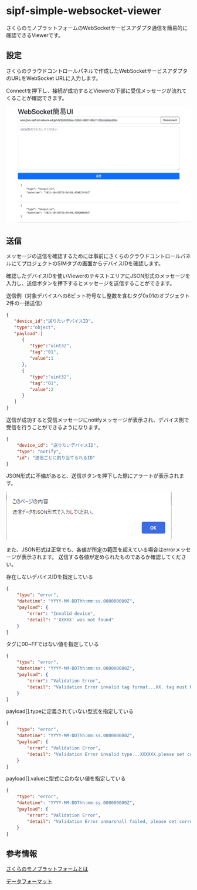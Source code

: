 # sipf-simple-websocket-viewer

さくらのモノプラットフォームのWebSocketサービスアダプタ通信を簡易的に確認できるViewerです。

## 設定

さくらのクラウドコントロールパネルで作成したWebSocketサービスアダプタのURLをWebSocket URLに入力します。

Connectを押下し、接続が成功するとViewerの下部に受信メッセージが流れてくることが確認できます。

![viewer01](./img/image01.png)

## 送信

メッセージの送信を確認するためには事前にさくらのクラウドコントロールパネルにてプロジェクトのSIMタブの画面からデバイスIDを確認します。

確認したデバイスIDを使いViewerのテキストエリアにJSON形式のメッセージを入力し、送信ボタンを押下するとメッセージを送信することができます。

送信例（対象デバイスへの8ビット符号なし整数を含むタグ0x01のオブジェクト2件の一括送信）
```json
{
   "device_id":"送りたいデバイスID",
   "type":"object",
   "payload":[
      {
         "type":"uint32",
         "tag":"01",
         "value":1
      },
      {
         "type":"uint32",
         "tag":"01",
         "value":2
      }
   ]
}
```

送信が成功すると受信メッセージにnotifyメッセージが表示され、デバイス側で受信を行うことができるようになります。
```json
{
    "device_id": "送りたいデバイスID",
    "type": "notify",
    "id": "送信ごとに割り当てられるID"
}
```

JSON形式に不備があると、送信ボタンを押下した際にアラートが表示されます。

![viewer02](./img/image02.png)

また、JSON形式は正常でも、各値が所定の範囲を超えている場合はerrorメッセージが表示されます。
送信する各値が定められたものであるか確認してください。

存在しないデバイスIDを指定している
```json
{
    "type": "error",
    "datetime": "YYYY-MM-DDThh:mm:ss.000000000Z",
    "payload": {
        "error": "Invalid device",
        "detail": "'XXXXX' was not found"
    }
}
```

タグに00~FFではない値を指定している
```json
{
    "type": "error",
    "datetime": "YYYY-MM-DDThh:mm:ss.000000000Z",
    "payload": {
        "error": "Validation Error",
        "detail": "Validation Error invalid tag format...XX. tag must be '00' ~ 'FF'"
    }
}
```

payload[].typeに定義されていない型式を指定している
```json
{
    "type": "error",
    "datetime": "YYYY-MM-DDThh:mm:ss.000000000Z",
    "payload": {
        "error": "Validation Error",
        "detail": "Validation Error invalid type...XXXXXX.please set correct type..ex) uint8..uint16"
    }
}
```

payload[].valueに型式に合わない値を指定している
```json
{
    "type": "error",
    "datetime": "YYYY-MM-DDThh:mm:ss.000000000Z",
    "payload": {
        "error": "Validation Error",
        "detail": "Validation Error unmarshall failed, please set correct type and value.value: XXXXXXXXX, type: XXXXXX"
    }
}
```

## 参考情報

[さくらのモノプラットフォームとは](https://manual.sakura.ad.jp/cloud/iotpf/about.html)

[データフォーマット](https://manual.sakura.ad.jp/cloud/iotpf/service-adapter/data-format.html)